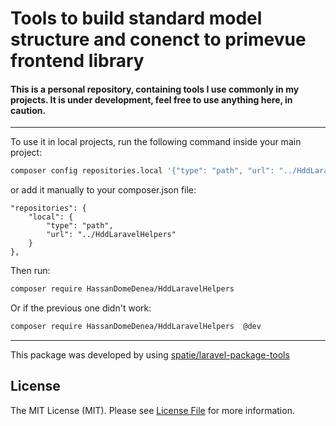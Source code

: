 # Tools to build standard model structure and conenct to primevue frontend library

#### This is a personal repository, containing tools I use commonly in my projects. It is under development, feel free to use anything here, in caution.

---

To use it in local projects, run the following command inside your main project:

```bash
composer config repositories.local '{"type": "path", "url": "../HddLaravelHelpers"}' --file composer.json
```

or add it manually to your composer.json file:

```
"repositories": {
    "local": {
        "type": "path",
        "url": "../HddLaravelHelpers"
    }
},
```
Then run:

```bash
composer require HassanDomeDenea/HddLaravelHelpers
```

Or if the previous one didn't work:

```bash
composer require HassanDomeDenea/HddLaravelHelpers  @dev 
```

---
This package was developed by using [spatie/laravel-package-tools](https://github.com/spatie/laravel-package-tools)

## License

The MIT License (MIT). Please see [License File](LICENSE.md) for more information.

